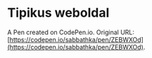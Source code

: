 # Tipikus weboldal

A Pen created on CodePen.io. Original URL: [https://codepen.io/sabbathka/pen/ZEBWXOd](https://codepen.io/sabbathka/pen/ZEBWXOd).


